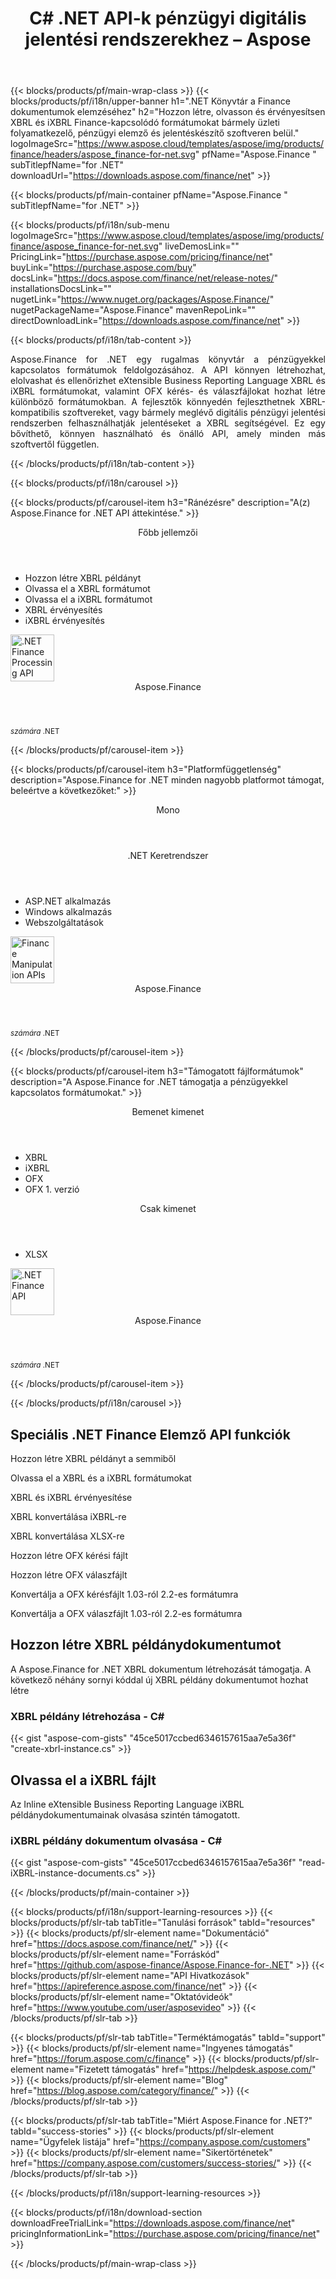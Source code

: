 ﻿---
title: C# .NET API-k pénzügyi digitális jelentési rendszerekhez – Aspose 
weight: 20
url: /hu/net/ 
description: C# ASP.NET VB.NET könyvtár a pénzügyi kimutatások eXtensible Business Reporting Language XBRL nyelvre való konvertálásához és a iXBRL XBRL taxonómiák és jelentések létrehozásához szükséges elemzésekhez
---
{{< blocks/products/pf/main-wrap-class >}}
{{< blocks/products/pf/i18n/upper-banner h1=".NET Könyvtár a Finance dokumentumok elemzéséhez" h2="Hozzon létre, olvasson és érvényesítsen XBRL és iXBRL Finance-kapcsolódó formátumokat bármely üzleti folyamatkezelő, pénzügyi elemző és jelentéskészítő szoftveren belül." logoImageSrc="https://www.aspose.cloud/templates/aspose/img/products/finance/headers/aspose_finance-for-net.svg" pfName="Aspose.Finance " subTitlepfName="for .NET" downloadUrl="https://downloads.aspose.com/finance/net" >}}

{{< blocks/products/pf/main-container pfName="Aspose.Finance " subTitlepfName="for .NET" >}}

{{< blocks/products/pf/i18n/sub-menu logoImageSrc="https://www.aspose.cloud/templates/aspose/img/products/finance/aspose_finance-for-net.svg" liveDemosLink="" PricingLink="https://purchase.aspose.com/pricing/finance/net" buyLink="https://purchase.aspose.com/buy" docsLink="https://docs.aspose.com/finance/net/release-notes/" installationsDocsLink="" nugetLink="https://www.nuget.org/packages/Aspose.Finance/" nugetPackageName="Aspose.Finance" mavenRepoLink="" directDownloadLink="https://downloads.aspose.com/finance/net" >}}

{{< blocks/products/pf/i18n/tab-content >}}
<p align="justify"> Aspose.Finance for .NET egy rugalmas könyvtár a pénzügyekkel kapcsolatos formátumok feldolgozásához. A API könnyen létrehozhat, elolvashat és ellenőrizhet eXtensible Business Reporting Language XBRL és iXBRL formátumokat, valamint OFX kérés- és válaszfájlokat hozhat létre különböző formátumokban. A fejlesztők könnyedén fejleszthetnek XBRL-kompatibilis szoftvereket, vagy bármely meglévő digitális pénzügyi jelentési rendszerben felhasználhatják jelentéseket a XBRL segítségével. Ez egy bővíthető, könnyen használható és önálló API, amely minden más szoftvertől független.</p>

{{< /blocks/products/pf/i18n/tab-content >}}

<!--Diagrams Start-->
{{< blocks/products/pf/i18n/carousel >}}

{{< blocks/products/pf/carousel-item h3="Ránézésre" description="A(z) Aspose.Finance for .NET API áttekintése." >}}
<div class="diagram1 d1-net">
 <div class="d1-row">
  <div class="d1-col d1-left">
   <header>
    <i class="fa fa-cogs">
    </i>
    Főbb jellemzői
   </header>
   <ul>
    <li>
     Hozzon létre XBRL példányt
    </li>
    <li>
     Olvassa el a XBRL formátumot
    </li>
    <li>
     Olvassa el a iXBRL formátumot
    </li>
    <li>
     XBRL érvényesítés
    </li>
    <li>
     iXBRL érvényesítés
    </li>
   </ul>
  </div>
  <!--/left-->
  <div class="d1-col d1-right">
   <!--<header><i class="fa fa-cogs"> </i>General Features</header>

<ul>

<li>File Loading</li>

</ul>-->
  </div>
  <!--/right-->
 </div>
 <!--/row-->
 <div class="d1-logo">
  <img width="70" height="75" alt=".NET Finance Processing API" src="https://www.aspose.cloud/templates/aspose/img/products/finance/aspose_finance-for-net.svg"/>
  <header>
   Aspose.Finance
  </header>
  <footer>
   <small>
    <em>
     számára
    </em>
    .NET
   </small>
  </footer>
 </div>
 <!--/logo-->
</div>

{{< /blocks/products/pf/carousel-item >}}

{{< blocks/products/pf/carousel-item h3="Platformfüggetlenség" description="Aspose.Finance for .NET minden nagyobb platformot támogat, beleértve a következőket:" >}}
<div class="diagram1 d1-net">
 <div class="d1-row">
  <div class="d1-col d1-left">
   <header>
    <i class="fa fa-cubes">
    </i>
    Mono
   </header>
  </div>
  <!--/left-->
  <div class="d1-col d1-right">
   <header>
    <i class="fa fa-cubes">
    </i>
    .NET Keretrendszer
   </header>
   <ul>
    <li>
     ASP.NET alkalmazás
    </li>
    <li>
     Windows alkalmazás
    </li>
    <li>
     Webszolgáltatások
    </li>
   </ul>
  </div>
  <!--/right-->
 </div>
 <!--/row-->
 <div class="d1-logo">
  <img width="70" height="75" alt="Finance Manipulation APIs" src="https://www.aspose.cloud/templates/aspose/img/products/finance/aspose_finance-for-net.svg"/>
  <header>
   Aspose.Finance
  </header>
  <footer>
   <small>
    <em>
     számára
    </em>
    .NET
   </small>
  </footer>
 </div>
 <!--/logo-->
</div>

{{< /blocks/products/pf/carousel-item >}}

{{< blocks/products/pf/carousel-item h3="Támogatott fájlformátumok" description="A Aspose.Finance for .NET támogatja a pénzügyekkel kapcsolatos formátumokat." >}}
<div class="diagram1 d2 d1-net">
 <div class="d1-row">
  <div class="d1-col d1-left">
   <header>
    <i class="fa fa-arrows-v">
    </i>
    Bemenet kimenet
   </header>
   <ul>
    <li>
     XBRL
    </li>
    <li>
     iXBRL
    </li>
    <li>
     OFX
    </li>
    <li>
     OFX 1. verzió
    </li>
   </ul>
  </div>
  <!--/left-->
  <div class="d1-col d1-right">
   <header><i class="fa  fa-mail-forward"> </i> Csak kimenet</header>

<ul>

<li>XLSX</li>

</ul>
  </div>
  <!--/right-->
 </div>
 <!--/row-->
 <div class="d1-logo">
  <img width="70" height="75" alt=".NET Finance API" src="https://www.aspose.cloud/templates/aspose/img/products/finance/aspose_finance-for-net.svg"/>
  <header>
   Aspose.Finance
  </header>
  <footer>
   <small>
    <em>
     számára
    </em>
    .NET
   </small>
  </footer>
 </div>
 <!--/logo-->
</div>

{{< /blocks/products/pf/carousel-item >}}

{{< /blocks/products/pf/i18n/carousel >}}
<!--Diagrams End-->

<!--Feature-section Start-->
<div class="container-fluid features-section bg-gray singleproduct">
 <a class="anchor" id="features" name="features">
 </a>
 <div class="row">
  <div class="container">
   <h2 class="pr-ft">
    Speciális .NET Finance Elemző API funkciók
   </h2>
   <p>
   </p>
   <div class="col-lg-4">
    <em class="fa fa-plus-square-o ico-blue fa-2x col-lg-2">
    </em>
    <p class="col-lg-10">
     Hozzon létre XBRL példányt a semmiből
    </p>
   </div>
   <div class="col-lg-4">
    <em class="fa fa-check ico-blue fa-2x col-lg-2">
    </em>
    <p class="col-lg-10">
     Olvassa el a XBRL és a iXBRL formátumokat
    </p>
   </div>
   <div class="col-lg-4">
    <em class="fa fa-cog ico-blue fa-2x col-lg-2">
    </em>
    <p class="col-lg-10">
     XBRL és iXBRL érvényesítése
    </p>
   </div>
 <div class="col-lg-4">
    <em class="fa fa-mail-forward ico-blue fa-2x col-lg-2">
    </em>
    <p class="col-lg-10">
     XBRL konvertálása iXBRL-re
    </p>
   </div>
   <div class="col-lg-4">
    <em class="fa fa-mail-forward ico-blue fa-2x col-lg-2">
    </em>
    <p class="col-lg-10">
     XBRL konvertálása XLSX-re
    </p>
   </div>
   <div class="col-lg-4">
    <em class="fa fa-plus-square-o ico-blue fa-2x col-lg-2">
    </em>
    <p class="col-lg-10">
     Hozzon létre OFX kérési fájlt
    </p>
   </div>
   <div class="col-lg-4">
    <em class="fa fa-plus-square-o ico-blue fa-2x col-lg-2">
    </em>
    <p class="col-lg-10">
     Hozzon létre OFX válaszfájlt
    </p>
   </div>

   <div class="col-lg-4">
    <em class="fa fa-mail-forward ico-blue fa-2x col-lg-2">
    </em>
    <p class="col-lg-10">
     Konvertálja a OFX kérésfájlt 1.03-ról 2.2-es formátumra
    </p>
   </div>
   <div class="col-lg-4">
    <em class="fa fa-mail-forward ico-blue fa-2x col-lg-2">
    </em>
    <p class="col-lg-10">
     Konvertálja a OFX válaszfájlt 1.03-ról 2.2-es formátumra
    </p>
   </div>
   <!--<div class="col-lg-4"><em class="fa fa-shield ico-blue fa-2x col-lg-2"> </em>

<p class="col-lg-10">Validate XBRL</p>

</div>

<div class="col-lg-4"><em class="fa fa-plus ico-blue fa-2x col-lg-2"> </em>

<p class="col-lg-10">Validate iXRL</p>

</div>

<div class="col-lg-4"><em class="fa fa-edit ico-blue fa-2x col-lg-2"> </em>

<p class="col-lg-10">Change the node properties</p>

</div>

<div class="col-lg-4"><em class="fa fa-cog ico-blue fa-2x col-lg-2"> </em>

<p class="col-lg-10">Content navigation using XPath Query</p>

</div>

<div class="col-lg-4"><em class="fa fa-recycle ico-blue fa-2x col-lg-2"> </em>

<p class="col-lg-10">Navigate via CSS Selectors, Element and Document Traversal</p>

</div>

<div class="col-lg-4"><em class="fa fa-cogs ico-blue fa-2x col-lg-2"> </em>

<p class="col-lg-10">DOM Tree manipulation of official SVG specifications</p>

</div>-->
   <div class="col-lg-12">
    <h2 class="h2title">
     Hozzon létre XBRL példánydokumentumot
    </h2>
    <p>
     A Aspose.Finance for .NET XBRL dokumentum létrehozását támogatja. A következő néhány sornyi kóddal új XBRL példány dokumentumot hozhat létre
    </p>
    <div class="codeblock" id="code">
     <h3>
      XBRL példány létrehozása - C#
     </h3>
{{< gist "aspose-com-gists" "45ce5017ccbed6346157615aa7e5a36f" "create-xbrl-instance.cs" >}}
    </div>
   </div>
   <div class="col-lg-12">
    <h2 class="h2title">
     Olvassa el a iXBRL fájlt
    </h2>
    <p>
     Az Inline eXtensible Business Reporting Language iXBRL példánydokumentumainak olvasása szintén támogatott.
    </p>
    <div class="codeblock" id="code">
     <h3>
      iXBRL példány dokumentum olvasása - C#
     </h3>
{{< gist "aspose-com-gists" "45ce5017ccbed6346157615aa7e5a36f" "read-iXBRL-instance-documents.cs" >}}
    </div>
   </div>
   <!--<div class="col-lg-12">

<h2 class="h2title">Various Imaging Filters</h2>

<p>Aspose.PUB for .NET provides the core imaging features such as color adjustment via its class libraries. Developers can easily adjust brightness, contrast or gamma on raster image loaded by the API. Furthermore, developers can dynamically dither or blur images as well as use popular filters including Median, Gauss Wiener, Motion Wiener and Bradley Threshold.</p>

</div>-->
  </div>
 </div>
</div>
<!--Feature-section End-->

{{< /blocks/products/pf/main-container >}}


{{< blocks/products/pf/i18n/support-learning-resources >}}
{{< blocks/products/pf/slr-tab tabTitle="Tanulási források" tabId="resources" >}}
{{< blocks/products/pf/slr-element name="Dokumentáció" href="https://docs.aspose.com/finance/net/" >}}
{{< blocks/products/pf/slr-element name="Forráskód" href="https://github.com/aspose-finance/Aspose.Finance-for-.NET" >}}
{{< blocks/products/pf/slr-element name="API Hivatkozások" href="https://apireference.aspose.com/finance/net" >}}
{{< blocks/products/pf/slr-element name="Oktatóvideók" href="https://www.youtube.com/user/asposevideo" >}}
{{< /blocks/products/pf/slr-tab >}}

{{< blocks/products/pf/slr-tab tabTitle="Terméktámogatás" tabId="support" >}}
{{< blocks/products/pf/slr-element name="Ingyenes támogatás" href="https://forum.aspose.com/c/finance" >}}
{{< blocks/products/pf/slr-element name="Fizetett támogatás" href="https://helpdesk.aspose.com/" >}}
{{< blocks/products/pf/slr-element name="Blog" href="https://blog.aspose.com/category/finance/" >}}
{{< /blocks/products/pf/slr-tab >}}

{{< blocks/products/pf/slr-tab tabTitle="Miért Aspose.Finance for .NET?" tabId="success-stories" >}}
{{< blocks/products/pf/slr-element name="Ügyfelek listája" href="https://company.aspose.com/customers" >}}
{{< blocks/products/pf/slr-element name="Sikertörténetek" href="https://company.aspose.com/customers/success-stories/" >}}
{{< /blocks/products/pf/slr-tab >}}

{{< /blocks/products/pf/i18n/support-learning-resources >}}

{{< blocks/products/pf/i18n/download-section downloadFreeTrialLink="https://downloads.aspose.com/finance/net" pricingInformationLink="https://purchase.aspose.com/pricing/finance/net" >}}


{{< /blocks/products/pf/main-wrap-class >}}
